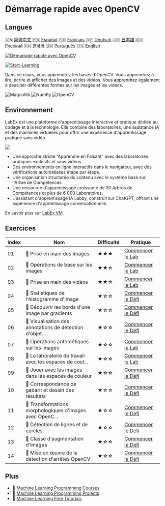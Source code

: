 # Démarrage rapide avec OpenCV

## Langues

🇨🇳 [简体中文](README_zh.md) 🇪🇸 [Español](README_es.md) 🇫🇷 [Français](README_fr.md) 🇩🇪 [Deutsch](README_de.md) 🇯🇵 [日本語](README_ja.md) 🇷🇺 [Русский](README_ru.md) 🇰🇷 [한국어](README_ko.md) 🇧🇷 [Português](README_pt.md) 🇺🇸 [English](README.md) 

[![Démarrage rapide avec OpenCV](https://cover-creator.labex.io/quick-start-with-opencv.png?lang=fr)](https://labex.io/fr/courses/quick-start-with-opencv)

[![Start-Learning](https://img.shields.io/badge/Start-Learning-whitesmoke?style=for-the-badge)](https://labex.io/fr/courses/quick-start-with-opencv)

Dans ce cours, vous apprendrez les bases d'OpenCV. Vous apprendrez à lire, écrire et afficher des images et des vidéos. Vous apprendrez également à dessiner différentes formes sur les images et les vidéos.

![Matplotlib](https://img.shields.io/badge/Matplotlib-whitesmoke?style=for-the-badge&logo=matplotlib)
![NumPy](https://img.shields.io/badge/NumPy-whitesmoke?style=for-the-badge&logo=numpy)
![OpenCV](https://img.shields.io/badge/OpenCV-whitesmoke?style=for-the-badge&logo=opencv)


## Environnement

LabEx est une plateforme d'apprentissage interactive et pratique dédiée au codage et à la technologie. Elle combine des laboratoires, une assistance IA et des machines virtuelles pour offrir une expérience d'apprentissage pratique sans vidéo.

![](https://tutorial-screenshot.getvm.io/images/vm-1725247253.png)

- Une approche stricte "Apprendre en Faisant" avec des laboratoires pratiques exclusifs et sans vidéos.
- Des environnements en ligne interactifs dans le navigateur, avec des vérifications automatisées étape par étape.
- Une organisation structurée du contenu avec le système basé sur l'Arbre de Compétences.
- Une ressource d'apprentissage croissante de 30 Arbres de Compétences et plus de 6 000 Laboratoires.
- L'assistant d'apprentissage IA Labby, construit sur ChatGPT, offrant une expérience d'apprentissage conversationnelle.

En savoir plus sur [LabEx VM](https://support.labex.io/using-labex/virtual-machine).

## Exercices

|   Index | Nom                                                      | Difficulté   | Pratique                                                                                                                              |
|---------|----------------------------------------------------------|--------------|---------------------------------------------------------------------------------------------------------------------------------------|
|      01 | 📖 Prise en main des images                              | ★★★          | <a target='_blank' href='https://labex.io/fr/tutorials/opencv-getting-started-with-images-8438'>Commencer le Lab</a>                  |
|      02 | 📖 Opérations de base sur les images                     | ★★☆          | <a target='_blank' href='https://labex.io/fr/tutorials/opencv-basic-operations-on-image-67174'>Commencer le Lab</a>                   |
|      03 | 📖 Prise en main des vidéos                              | ★★☆          | <a target='_blank' href='https://labex.io/fr/tutorials/opencv-getting-started-with-videos-14766'>Commencer le Lab</a>                 |
|      04 | 🎯 Statistiques de l'histogramme d'image                 | ★☆☆          | <a target='_blank' href='https://labex.io/fr/labs/matplotlib-image-histogram-statistics-259076'>Commencer le Défi</a>                 |
|      05 | 🎯 Découvrir les bords d'une image par gradients         | ★☆☆          | <a target='_blank' href='https://labex.io/fr/labs/numpy-find-image-edges-by-gradients-259151'>Commencer le Défi</a>                   |
|      06 | 🎯 Visualisation des annotations de détection d'objet... | ★☆☆          | <a target='_blank' href='https://labex.io/fr/labs/opencv-visualizing-image-object-detection-annotations-136088'>Commencer le Défi</a> |
|      07 | 📖 Opérations arithmétiques sur les images               | ★☆☆          | <a target='_blank' href='https://labex.io/fr/tutorials/opencv-arithmetic-operations-on-images-38502'>Commencer le Lab</a>             |
|      08 | 📖 Le laboratoire de travail avec les espaces de coul... | ★☆☆          | <a target='_blank' href='https://labex.io/fr/tutorials/opencv-lab-working-with-color-spaces-21417'>Commencer le Lab</a>               |
|      09 | 🎯 Jouer avec les images dans les espaces de couleur     | ★☆☆          | <a target='_blank' href='https://labex.io/fr/labs/opencv-play-images-with-color-spaces-8836'>Commencer le Défi</a>                    |
|      10 | 🎯 Correspondance de gabarit et dessin des résultats     | ★☆☆          | <a target='_blank' href='https://labex.io/fr/labs/opencv-template-matching-and-drawing-results-9683'>Commencer le Défi</a>            |
|      11 | 🎯 Transformations morphologiques d'images avec OpenC... | ★☆☆          | <a target='_blank' href='https://labex.io/fr/labs/opencv-morphological-image-transformations-with-opencv-9677'>Commencer le Défi</a>  |
|      12 | 🎯 Détection de lignes et de cercles                     | ★☆☆          | <a target='_blank' href='https://labex.io/fr/labs/opencv-lines-and-circles-detection-13393'>Commencer le Défi</a>                     |
|      13 | 🎯 Classe d'augmentation d'images                        | ★☆☆          | <a target='_blank' href='https://labex.io/fr/labs/opencv-image-augmentation-class-107208'>Commencer le Défi</a>                       |
|      14 | 🎯 Mise en œuvre de la détection d'arrêtes OpenCV        | ★☆☆          | <a target='_blank' href='https://labex.io/fr/labs/opencv-implementing-opencv-edge-detection-13391'>Commencer le Défi</a>              |

## Plus

- 🔗 [Machine Learning Programming Courses](https://github.com/labex-labs/awesome-programming-courses)
- 🔗 [Machine Learning Programming Projects](https://github.com/labex-labs/awesome-programming-projects)
- 🔗 [Machine Learning Free Tutorials](https://github.com/labex-labs/ml-free-tutorials)

